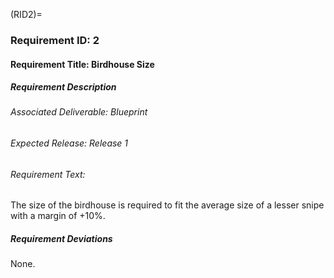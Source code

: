 (RID2)=
### Requirement ID: 2

#### Requirement Title: Birdhouse Size

##### Requirement Description
###### Associated Deliverable: Blueprint
###### Expected Release: Release 1
###### Requirement Text:

The size of the birdhouse is required to fit the average size of a lesser snipe
with a margin of +10%.

##### Requirement Deviations

None.
